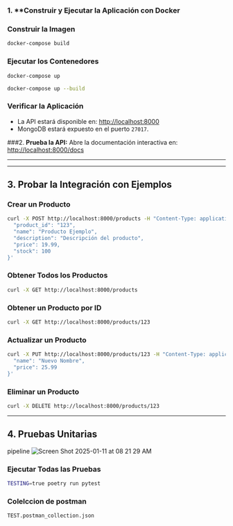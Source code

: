 
# 

### 1. **Construir y Ejecutar la Aplicación con Docker

### Construir la Imagen

```bash
docker-compose build
```

### Ejecutar los Contenedores

```bash
docker-compose up
```

```bash
docker-compose up --build
```

### Verificar la Aplicación

- La API estará disponible en: [http://localhost:8000](http://localhost:8000)
- MongoDB estará expuesto en el puerto `27017`.

###2. **Prueba la API:**
   Abre la documentación interactiva en: [http://localhost:8000/docs](http://localhost:8000/docs)

---

---

## 3. Probar la Integración con Ejemplos

### Crear un Producto

```bash
curl -X POST http://localhost:8000/products -H "Content-Type: application/json" -d '{
  "product_id": "123",
  "name": "Producto Ejemplo",
  "description": "Descripción del producto",
  "price": 19.99,
  "stock": 100
}'
```

### Obtener Todos los Productos

```bash
curl -X GET http://localhost:8000/products
```

### Obtener un Producto por ID

```bash
curl -X GET http://localhost:8000/products/123
```

### Actualizar un Producto

```bash
curl -X PUT http://localhost:8000/products/123 -H "Content-Type: application/json" -d '{
  "name": "Nuevo Nombre",
  "price": 25.99
}'
```

### Eliminar un Producto

```bash
curl -X DELETE http://localhost:8000/products/123
```

---

## 4. Pruebas Unitarias

pipeline 
![Screen Shot 2025-01-11 at 08 21 29 AM](https://github.com/user-attachments/assets/297d5c63-c51b-4fb9-a1e2-3bf30bca98f9)

### Ejecutar Todas las Pruebas

```bash
TESTING=true poetry run pytest
```
### Colelccion de postman

```bash
TEST.postman_collection.json
```
